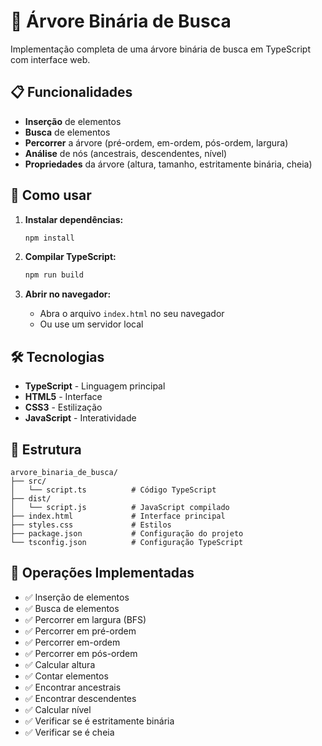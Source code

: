 # 🌳 Árvore Binária de Busca

Implementação completa de uma árvore binária de busca em TypeScript com interface web.

## 📋 Funcionalidades

- **Inserção** de elementos
- **Busca** de elementos
- **Percorrer** a árvore (pré-ordem, em-ordem, pós-ordem, largura)
- **Análise** de nós (ancestrais, descendentes, nível)
- **Propriedades** da árvore (altura, tamanho, estritamente binária, cheia)

## 🚀 Como usar

1. **Instalar dependências:**
   ```bash
   npm install
   ```

2. **Compilar TypeScript:**
   ```bash
   npm run build
   ```

3. **Abrir no navegador:**
   - Abra o arquivo `index.html` no seu navegador
   - Ou use um servidor local

## 🛠️ Tecnologias

- **TypeScript** - Linguagem principal
- **HTML5** - Interface
- **CSS3** - Estilização
- **JavaScript** - Interatividade

## 📁 Estrutura

```
arvore_binaria_de_busca/
├── src/
│   └── script.ts          # Código TypeScript
├── dist/
│   └── script.js          # JavaScript compilado
├── index.html             # Interface principal
├── styles.css             # Estilos
├── package.json           # Configuração do projeto
└── tsconfig.json          # Configuração TypeScript
```

## 🎯 Operações Implementadas

- ✅ Inserção de elementos
- ✅ Busca de elementos  
- ✅ Percorrer em largura (BFS)
- ✅ Percorrer em pré-ordem
- ✅ Percorrer em-ordem
- ✅ Percorrer em pós-ordem
- ✅ Calcular altura
- ✅ Contar elementos
- ✅ Encontrar ancestrais
- ✅ Encontrar descendentes
- ✅ Calcular nível
- ✅ Verificar se é estritamente binária
- ✅ Verificar se é cheia